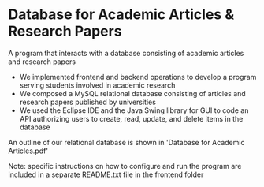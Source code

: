# Database for Academic Articles & Research Papers
A program that interacts with a database consisting of academic articles and research papers

- We implemented frontend and backend operations to develop a program serving students involved in academic research
- We composed a MySQL relational database consisting of articles and research papers published by universities
- We used the Eclipse IDE and the Java Swing library for GUI to code an API authorizing users to create, read, update, and delete items in the database

An outline of our relational database is shown in 'Database for Academic Articles.pdf'

Note: specific instructions on how to configure and run the program are included in a separate README.txt file in the frontend folder
